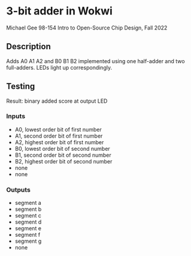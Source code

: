 # 3-bit adder in Wokwi

Michael Gee
98-154 Intro to Open-Source Chip Design, Fall 2022

## Description

Adds A0 A1 A2 and B0 B1 B2 implemented using one half-adder and two full-adders. LEDs light up correspondingly.

## Testing

Result: binary added score at output LED

### Inputs

- A0, lowest order bit of first number
- A1, second order bit of first number
- A2, highest order bit of first number
- B0, lowest order bit of second number
- B1, second order bit of second number
- B2, highest order bit of second number
- none
- none

### Outputs

- segment a
- segment b
- segment c
- segment d
- segment e
- segment f
- segment g
- none
